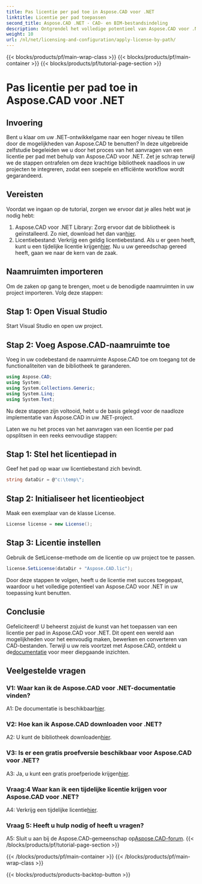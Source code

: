 ```yaml
---
title: Pas licentie per pad toe in Aspose.CAD voor .NET
linktitle: Licentie per pad toepassen
second_title: Aspose.CAD .NET - CAD- en BIM-bestandsindeling
description: Ontgrendel het volledige potentieel van Aspose.CAD voor .NET! Volg onze stapsgewijze handleiding om naadloos een licentie toe te passen. Verbeter nu uw CAD-bestandmanipulatiespel!
weight: 10
url: /nl/net/licensing-and-configuration/apply-license-by-path/
---
```


{{< blocks/products/pf/main-wrap-class >}}
{{< blocks/products/pf/main-container >}}
{{< blocks/products/pf/tutorial-page-section >}}

# Pas licentie per pad toe in Aspose.CAD voor .NET

## Invoering

Bent u klaar om uw .NET-ontwikkelgame naar een hoger niveau te tillen door de mogelijkheden van Aspose.CAD te benutten? In deze uitgebreide zelfstudie begeleiden we u door het proces van het aanvragen van een licentie per pad met behulp van Aspose.CAD voor .NET. Zet je schrap terwijl we de stappen ontrafelen om deze krachtige bibliotheek naadloos in uw projecten te integreren, zodat een soepele en efficiënte workflow wordt gegarandeerd.

## Vereisten

Voordat we ingaan op de tutorial, zorgen we ervoor dat je alles hebt wat je nodig hebt:
1.  Aspose.CAD voor .NET Library: Zorg ervoor dat de bibliotheek is geïnstalleerd. Zo niet, download het dan van[hier](https://releases.aspose.com/cad/net/).
2.  Licentiebestand: Verkrijg een geldig licentiebestand. Als u er geen heeft, kunt u een tijdelijke licentie krijgen[hier](https://purchase.aspose.com/temporary-license/).
Nu u uw gereedschap gereed heeft, gaan we naar de kern van de zaak.

## Naamruimten importeren

Om de zaken op gang te brengen, moet u de benodigde naamruimten in uw project importeren. Volg deze stappen:

## Stap 1: Open Visual Studio

Start Visual Studio en open uw project.

## Stap 2: Voeg Aspose.CAD-naamruimte toe

Voeg in uw codebestand de naamruimte Aspose.CAD toe om toegang tot de functionaliteiten van de bibliotheek te garanderen.
```csharp
using Aspose.CAD;
using System;
using System.Collections.Generic;
using System.Linq;
using System.Text;
```
Nu deze stappen zijn voltooid, hebt u de basis gelegd voor de naadloze implementatie van Aspose.CAD in uw .NET-project.

Laten we nu het proces van het aanvragen van een licentie per pad opsplitsen in een reeks eenvoudige stappen:

## Stap 1: Stel het licentiepad in

Geef het pad op waar uw licentiebestand zich bevindt.
```csharp
string dataDir = @"c:\temp\";
```

## Stap 2: Initialiseer het licentieobject

Maak een exemplaar van de klasse License.
```csharp
License license = new License();
```

## Stap 3: Licentie instellen

Gebruik de SetLicense-methode om de licentie op uw project toe te passen.
```csharp
license.SetLicense(dataDir + "Aspose.CAD.lic");
```

Door deze stappen te volgen, heeft u de licentie met succes toegepast, waardoor u het volledige potentieel van Aspose.CAD voor .NET in uw toepassing kunt benutten.

## Conclusie

Gefeliciteerd! U beheerst zojuist de kunst van het toepassen van een licentie per pad in Aspose.CAD voor .NET. Dit opent een wereld aan mogelijkheden voor het eenvoudig maken, bewerken en converteren van CAD-bestanden. Terwijl u uw reis voortzet met Aspose.CAD, ontdekt u de[documentatie](https://reference.aspose.com/cad/net/) voor meer diepgaande inzichten.

## Veelgestelde vragen

### V1: Waar kan ik de Aspose.CAD voor .NET-documentatie vinden?

 A1: De documentatie is beschikbaar[hier](https://reference.aspose.com/cad/net/).

### V2: Hoe kan ik Aspose.CAD downloaden voor .NET?

 A2: U kunt de bibliotheek downloaden[hier](https://releases.aspose.com/cad/net/).

### V3: Is er een gratis proefversie beschikbaar voor Aspose.CAD voor .NET?

A3: Ja, u kunt een gratis proefperiode krijgen[hier](https://releases.aspose.com/).

### Vraag:4 Waar kan ik een tijdelijke licentie krijgen voor Aspose.CAD voor .NET?

 A4: Verkrijg een tijdelijke licentie[hier](https://purchase.aspose.com/temporary-license/).

### Vraag 5: Heeft u hulp nodig of heeft u vragen?

 A5: Sluit u aan bij de Aspose.CAD-gemeenschap op[Aspose.CAD-forum](https://forum.aspose.com/c/cad/19).
{{< /blocks/products/pf/tutorial-page-section >}}

{{< /blocks/products/pf/main-container >}}
{{< /blocks/products/pf/main-wrap-class >}}

{{< blocks/products/products-backtop-button >}}
